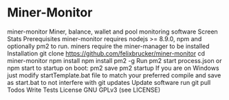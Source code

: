 # Miner-Monitor
miner-monitor Miner, balance, wallet and pool monitoring software  Screen Stats  Prerequisites miner-monitor requires nodejs >= 8.9.0, npm and optionally pm2 to run.  miners require the miner-manager to be installed  Installation git clone https://github.com/felixbrucker/miner-monitor cd miner-monitor npm install npm install pm2 -g Run pm2 start process.json or  npm start to startup on boot:  pm2 save pm2 startup If you are on Windows just modify startTemplate.bat file to match your preferred compile and save as start.bat to not interfere with git updates  Update software run git pull  Todos Write Tests License GNU GPLv3 (see LICENSE)
